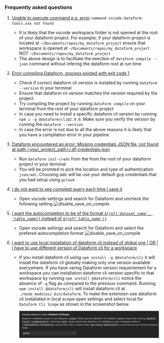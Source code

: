 
### <a id="faq">Frequently asked questions</a>

1. [Unable to execute command e.g. error]() `command vscode-dataform-tools.xxx not found`

   * It is likely that the vscode workspace folder is not opened at the root of your dataform project. For example, if your dataform project is located at `~/Documents/repos/my_dataform_project` ensure that workspace is opened at
   `~/Documents/repos/my_dataform_project` NOT `~/Documents/repos/my_dataform_project`
   * The above design is to facilitate the exection of `dataform compile --json` command without infering the dataform root at run time

2. [Error compiling Dataform, process existed with exit code 1]()
   * Check if correct dataform cli version is installed by running `dataform --version` in your terminal
   * Ensure that dataform cli version matches the version required by the project
   * Try compiling the project by running `dataform compile` on your terminal from the root of your dataform project
   * In case you need to install a specific dataform cli version by running `npm i -g @dataform/cli@2.9.0`. Make sure you verify the version by running the `dataform --version`
   * In case the error is not due to all the above reasons it is likely that you have a compilation error in your pipeline

3. [Dataform encountered an error: Missing credentials JSON file; not found at path <your_project_path>/.df-credentials.json]()
   * Run `dataform init-creds` from the from the root of your dataform project in your terminal
   * You will be promted to pick the location and type of authentication `json/adc`. Choosing adc will be use your default gcp credentials that you had setup using `gcloud`

4. [I do not want to see compiled query each time I save it]()
   * Open vscode settings and search for Dataform and uncheck the following setting
   ![disable_save_on_compile](/media/images/disable_save_on_compile.png)

5. [I want the autocompletion to be of the format  `${ref('dataset_name', 'table_name)}` instead of `${ref('table_name')}`]()
   * Open vscode settings and search for Dataform and select the prefered autocompletion format
   ![disable_save_on_compile](/media/images/preferred_autocompletion.png)

6. [I want to use local installation of dataform cli instead of global one | OR | I have to use different version of Dataform cli for a workspace]()
   * If you install dataform cli using `npm install -g @dataform/cli` it will install the dataform cli
      globally making only one version available everywhere.  If you have varing Dataform version requeriement for a workspace
      you can installation dataform cli version specific to that workspace by running `npm install @dataform/cli` notice the absence of `-g` flag as compared to the previous command. Running `npm install @dataform/cli` will install dataform cli at `./node_modules/.bin/dataform`. To make the extension use dataform cli installated in local scope open
     settings and select local for `Dataform Cli Scope` as shown in the screenshot below.

     ![cli_scope](/media/images/cli_scope.png)
